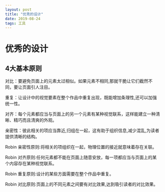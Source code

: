```yaml
---
layout: post
title: "优秀的设计"
date: 2019-08-24
tags: 工具  
---
```


# 优秀的设计

## 4大基本原则

对比：要避免页面上的元素太过相似。如果元素不相同,那就干脆让它们截然不同，要让页面引人注目。

重复：让设计中的视觉要素在整个作品中重复出现，既能增加条理性,还可以加强统一性。

对齐：每个元素都应当与页面上的另一个元素有某种视觉联系，这样能建立一种清晰、精巧而且清爽的外观。

亲密性：彼此相关的项应当靠近,归组在一起，这有助于组织信息,减少混乱,为读者提供清晰的结构。



Robin 亲密性原则:将相关的项组织在一起，物理位置的接近就意味着存在关联。

Robin 对齐原则:任何元素都不能在页面上随意安放，每一项都应当与页面上的某个内容存在某种视觉联系。

Robin 重复原则:设计的某些方面需要在整个作品中重复。

Robin 对比原则:页面上的不同元素之间要有对比效果,达到吸引读者的对比效果。